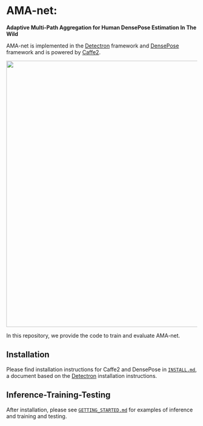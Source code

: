 # AMA-net: 
**Adaptive Multi-Path Aggregation for Human DensePose Estimation In The Wild**

AMA-net is implemented in the [Detectron](https://github.com/facebookresearch/Detectron) framework and [DensePose](https://github.com/facebookresearch/Densepose) framework and is powered by [Caffe2](https://github.com/caffe2/caffe2).
<div align="center">
  <img src="https://github.com/nobody-g/AMA-net/tree/master/logfile/Mutli-head.png" width="700px" />
</div>

In this repository, we provide the code to train and evaluate AMA-net. 

## Installation

Please find installation instructions for Caffe2 and DensePose in [`INSTALL.md`](INSTALL.md), a document based on the [Detectron](https://github.com/facebookresearch/Detectron) installation instructions.

## Inference-Training-Testing

After installation, please see [`GETTING_STARTED.md`](GETTING_STARTED.md)  for examples of inference and training and testing.








